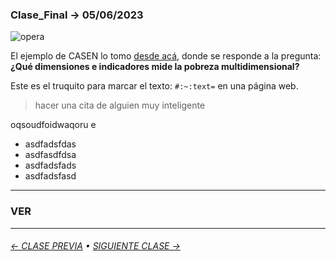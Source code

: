 ### Clase_Final → 05/06/2023

![opera](https://github.com/profesorfaco/dno097-2024/assets/7999767/96f5bceb-5e9a-4603-8370-731071342139)

El ejemplo de CASEN lo tomo [desde acá](https://observatorio.ministeriodesarrollosocial.gob.cl/preguntas-frecuentes), donde se responde a la pregunta: **¿Qué dimensiones e indicadores mide la pobreza multidimensional?**

Este es el truquito para marcar el texto: `#:~:text=` en una página web.

> hacer una cita de alguien muy inteligente

oqsoudfoidwaqoru e
- asdfadsfdas
- asdfasdfdsa
- asdfadsfads
- asdfadsfasd

- - - - - - - - - - - - - - 

### VER

- - - - - - - 

###### [← CLASE PREVIA](https://github.com/profesorfaco/dno097-2024/tree/main/clase-13) • [SIGUIENTE CLASE →](https://github.com/profesorfaco/dno097-2024/tree/main/clase-15)
